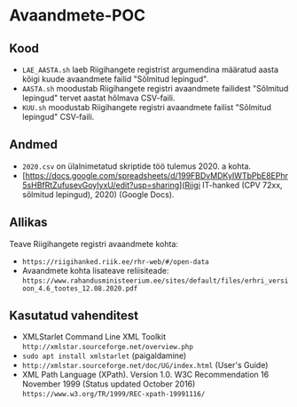 # Avaandmete-POC

## Kood

- `LAE_AASTA.sh` laeb Riigihangete registrist argumendina määratud aasta kõigi kuude avaandmete
failid "Sõlmitud lepingud".
- `AASTA.sh` moodustab Riigihangete registri avaandmete failidest "Sõlmitud lepingud" tervet aastat hõlmava CSV-faili.
- `KUU.sh` moodustab Riigihangete registri avaandmete failist "Sõlmitud lepingud" CSV-faili.

## Andmed

- `2020.csv` on ülalnimetatud skriptide töö tulemus 2020. a kohta.
- [https://docs.google.com/spreadsheets/d/199FBDvMDKyIWTbPbE8EPhr5sHBfRtZufusevGoyIyxU/edit?usp=sharing](Riigi IT-hanked (CPV 72xx, sõlmitud lepingud), 2020) (Google Docs).

## Allikas

Teave Riigihangete registri avaandmete kohta: 

- `https://riigihanked.riik.ee/rhr-web/#/open-data`
- Avaandmete kohta lisateave reliisiteade: `https://www.rahandusministeerium.ee/sites/default/files/erhri_versioon_4.6_tootes_12.08.2020.pdf`

## Kasutatud vahenditest

- XMLStarlet Command Line XML Toolkit `http://xmlstar.sourceforge.net/overview.php`
- `sudo apt install xmlstarlet`  (paigaldamine)
- `http://xmlstar.sourceforge.net/doc/UG/index.html`  (User's Guide)
- XML Path Language (XPath). Version 1.0. W3C Recommendation 16 November 1999 (Status updated October 2016) `https://www.w3.org/TR/1999/REC-xpath-19991116/` 


